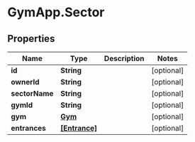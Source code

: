 # GymApp.Sector

## Properties
Name | Type | Description | Notes
------------ | ------------- | ------------- | -------------
**id** | **String** |  | [optional] 
**ownerId** | **String** |  | [optional] 
**sectorName** | **String** |  | [optional] 
**gymId** | **String** |  | [optional] 
**gym** | [**Gym**](Gym.md) |  | [optional] 
**entrances** | [**[Entrance]**](Entrance.md) |  | [optional] 
